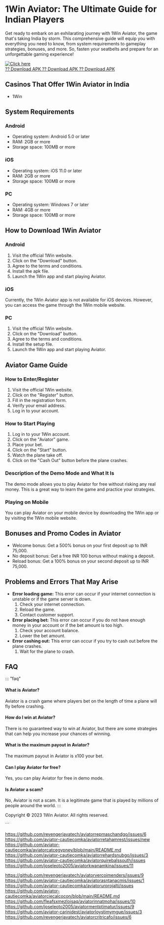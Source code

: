 

# 1Win Aviator: The Ultimate Guide for Indian Players

Get ready to embark on an exhilarating journey with 1Win Aviator, the
game that\'s taking India by storm. This comprehensive guide will equip
you with everything you need to know, from system requirements to
gameplay strategies, bonuses, and more. So, fasten your seatbelts and
prepare for an unforgettable gaming experience!

[![Click
here](https://readscoops.com/wp-content/uploads/2023/03/Readscoop-aviator-1-1.jpg)](https://traff.sbs/deff)\
[?? Download APK ?? Download APK ?? Download
APK](https://traff.sbs/deff)




## Casinos That Offer 1Win Aviator in India

-   1Win

## System Requirements

### Android

-   Operating system: Android 5.0 or later
-   RAM: 2GB or more
-   Storage space: 100MB or more

### iOS

-   Operating system: iOS 11.0 or later
-   RAM: 2GB or more
-   Storage space: 100MB or more

### PC

-   Operating system: Windows 7 or later
-   RAM: 4GB or more
-   Storage space: 100MB or more

## How to Download 1Win Aviator

### Android

1.  Visit the official 1Win website.
2.  Click on the "Download" button.
3.  Agree to the terms and conditions.
4.  Install the apk file.
5.  Launch the 1Win app and start playing Aviator.

### iOS

Currently, the 1Win Aviator app is not available for iOS devices.
However, you can access the game through the 1Win mobile website.

### PC

1.  Visit the official 1Win website.
2.  Click on the "Download" button.
3.  Agree to the terms and conditions.
4.  Install the setup file.
5.  Launch the 1Win app and start playing Aviator.

## Aviator Game Guide

### How to Enter/Register

1.  Visit the official 1Win website.
2.  Click on the "Register" button.
3.  Fill in the registration form.
4.  Verify your email address.
5.  Log in to your account.

### How to Start Playing

1.  Log in to your 1Win account.
2.  Click on the "Aviator" game.
3.  Place your bet.
4.  Click on the "Start" button.
5.  Watch the plane take off.
6.  Click on the "Cash Out" button before the plane crashes.

### Description of the Demo Mode and What It Is

The demo mode allows you to play Aviator for free without risking any
real money. This is a great way to learn the game and practice your
strategies.

### Playing on Mobile

You can play Aviator on your mobile device by downloading the 1Win app
or by visiting the 1Win mobile website.

## Bonuses and Promo Codes in Aviator

-   Welcome bonus: Get a 500% bonus on your first deposit up to INR
    75,000.
-   No deposit bonus: Get a free INR 100 bonus without making a deposit.
-   Reload bonus: Get a 100% bonus on your second deposit up to INR
    75,000.

## Problems and Errors That May Arise

-   **Error loading game:** This error can occur if your internet
    connection is unstable or if the game server is down.
    1.  Check your internet connection.
    2.  Reload the game.
    3.  Contact customer support.
-   **Error placing bet:** This error can occur if you do not have
    enough money in your account or if the bet amount is too high.
    1.  Check your account balance.
    2.  Lower the bet amount.
-   **Error cashing out:** This error can occur if you try to cash out
    before the plane crashes.
    1.  Wait for the plane to crash.

## FAQ

::: \"faq\"
#### What is Aviator?

Aviator is a crash game where players bet on the length of time a plane
will fly before crashing.

#### How do I win at Aviator?

There is no guaranteed way to win at Aviator, but there are some
strategies that can help you increase your chances of winning.

#### What is the maximum payout in Aviator?

The maximum payout in Aviator is x100 your bet.

#### Can I play Aviator for free?

Yes, you can play Aviator for free in demo mode.

#### Is Aviator a scam?

No, Aviator is not a scam. It is a legitimate game that is played by
millions of people around the world.
:::

Copyright © 2023 1Win Aviator. All rights reserved.

\`\`\`

https://github.com/revengerjavatech/aviatorrepmaschandgo/issues/6
https://github.com/aviator-cautiecomka/aviatorretahamrest/issues/new
https://github.com/aviator-cautiecomka/aviatorcatcegypney/blob/main/README.md
https://github.com/aviator-cautiecomka/aviatorrehardsnubgo/issues/3
https://github.com/aviator-cautiecomka/aviatorquirebalssouth/issues
https://github.com/joseleoto2005/aviatorkwanamkina/issues/11

https://github.com/revengerjavatech/aviatorvercoimenders/issues/9
https://github.com/aviator-cautiecomka/aviatorasntanacmis/issues/1
https://github.com/aviator-cautiecomka/aviatorurprojalti/issues
https://github.com/aviator-cautiecomka/aviatorciecalcocon/blob/main/README.md
https://github.com/fleafsxmezloisaq/aviatorinnatmoha/issues/10
https://github.com/joseleoto2005/aviatormentptimatur/issues/9
https://github.com/aviator-carinidest/aviatorloystimymgue/issues/3
https://github.com/revengerjavatech/aviatorcritricafo/issues/6
